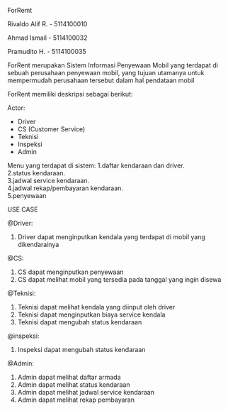ForRemt

Rivaldo Alif R. - 5114100010

Ahmad Ismail    - 5114100032

Pramudito H.    - 5114100035

ForRent merupakan Sistem Informasi Penyewaan Mobil yang terdapat di sebuah perusahaan penyewaan mobil, yang tujuan utamanya untuk mempermudah perusahaan tersebut dalam hal pendataan mobil

ForRent memiliki deskripsi sebagai berikut:

Actor:
- Driver
- CS (Customer Service)
- Teknisi
- Inspeksi
- Admin

Menu yang terdapat di sistem:
1.daftar kendaraan dan driver.</br>
2.status kendaraan.</br>
3.jadwal service kendaraan.</br>
4.jadwal rekap/pembayaran kendaraan. </br>
5.penyewaan </br>

USE CASE

@Driver:
1. Driver dapat menginputkan kendala yang terdapat di mobil yang dikendarainya

@CS:
1. CS dapat menginputkan penyewaan
2. CS dapat melihat mobil yang tersedia pada tanggal yang ingin disewa

@Teknisi:
1. Teknisi dapat melihat kendala yang diinput oleh driver
2. Teknisi dapat menginputkan biaya service kendala
3. Teknisi dapat mengubah status kendaraan

@inspeksi:
1. Inspeksi dapat mengubah status kendaraan

@Admin:
1. Admin dapat melihat daftar armada
2. Admin dapat melihat status kendaraan
3. Admin dapat melihat jadwal service kendaraan
4. Admin dapat melihat rekap pembayaran
